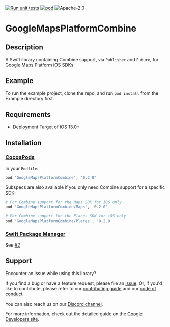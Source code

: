 [![Run unit tests](https://github.com/googlemaps/ios-combine/actions/workflows/test.yml/badge.svg?branch=main)](https://github.com/googlemaps/ios-combine/actions/workflows/test.yml)
[![pod](https://img.shields.io/cocoapods/v/GoogleMapsPlatformCombine)](https://cocoapods.org/pods/GoogleMapsPlatformCombine)
![Apache-2.0](https://img.shields.io/badge/license-Apache-blue)

GoogleMapsPlatformCombine
=======================

## Description
A Swift ilbrary containing Combine support, via `Publisher` and `Future`, for Google Maps Platform iOS SDKs.

## Example

To run the example project, clone the repo, and run `pod install` from the Example directory first.

## Requirements
* Deployment Target of iOS 13.0+

## Installation

### [CocoaPods](https://cocoapods.org)

In your `Podfile`:

```ruby
pod 'GoogleMapsPlatformCombine', '0.2.0'
```

Subspecs are also available if you only need Combine support for a specific SDK:

```ruby
# For Combine support for the Maps SDK for iOS only
pod 'GoogleMapsPlatformCombine/Maps', '0.2.0'

# For Combine support for the Places SDK for iOS only
pod 'GoogleMapsPlatformCombine/Places', '0.2.0'
```

### [Swift Package Manager](https://github.com/apple/swift-package-manager)

See [#2](https://github.com/googlemaps/ios-combine/issues/2)

## Support

Encounter an issue while using this library?

If you find a bug or have a feature request, please file an [issue].
Or, if you'd like to contribute, please refer to our [contributing guide][contributing] and our [code of conduct].

You can also reach us on our [Discord channel].

For more information, check out the detailed guide on the
[Google Developers site][devsite-guide].

[contributing]: CONTRIBUTING.md
[code of conduct]: CODE_OF_CONDUCT.md
[Discord channel]: https://discord.gg/9fwRNWg
[issue]: https://github.com/googlemaps/ios-combine/issues
[devsite-guide]: https://developers.google.com/maps/documentation/ios-sdk/overview
